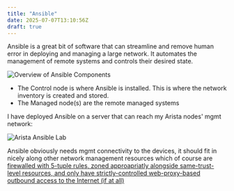 ```yaml
---
title: "Ansible"
date: 2025-07-07T13:10:56Z
draft: true
---
```


Ansible is a great bit of software that can streamline and remove human error in deploying and managing a large network. It automates the management of remote systems and controls their desired state.

![Overview of Ansible Components](https://docs.ansible.com/ansible/latest/_images/ansible_inv_start.svg)


- The Control node is where Ansible is installed. This is where the network inventory is created and stored.
- The Managed node(s) are the remote managed systems

I have deployed Ansible on a server that can reach my Arista nodes' mgmt network:


![Arista Ansible Lab](/Ansible_diagram.png)

Ansible obviously needs mgmt connectivity to the devices, it should fit in nicely along other network management resources which of course are <u>firewalled with 5-tuple rules, zoned approapriatly alongside same-trust-level resources, and only have strictly-controlled web-proxy-based outbound access to the Internet (if at all)</u>